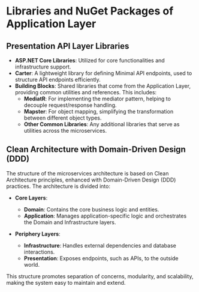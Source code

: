 # Libraries and NuGet Packages of Application Layer

## Presentation API Layer Libraries

- **ASP.NET Core Libraries**: Utilized for core functionalities and infrastructure support.
- **Carter**: A lightweight library for defining Minimal API endpoints, used to structure API endpoints efficiently.
- **Building Blocks**: Shared libraries that come from the Application Layer, providing common utilities and references. This includes:
  - **MediatR**: For implementing the mediator pattern, helping to decouple request/response handling.
  - **Mapster**: For object mapping, simplifying the transformation between different object types.
  - **Other Common Libraries**: Any additional libraries that serve as utilities across the microservices.

## Clean Architecture with Domain-Driven Design (DDD)

The structure of the microservices architecture is based on Clean Architecture principles, enhanced with Domain-Driven Design (DDD) practices. The architecture is divided into:

- **Core Layers**:
  - **Domain**: Contains the core business logic and entities.
  - **Application**: Manages application-specific logic and orchestrates the Domain and Infrastructure layers.

- **Periphery Layers**:
  - **Infrastructure**: Handles external dependencies and database interactions.
  - **Presentation**: Exposes endpoints, such as APIs, to the outside world.

This structure promotes separation of concerns, modularity, and scalability, making the system easy to maintain and extend.
